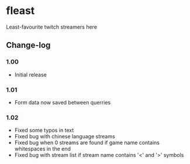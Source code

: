 # fleast
Least-favourite twitch streamers here


## Change-log
### 1.00
- Initial release

### 1.01
- Form data now saved between querries

### 1.02
- Fixed some typos in text
- Fixed bug with chinese language streams
- Fixed bug when 0 streams are found if game name contains whitespaces in the end
- Fixed bug with stream list if stream name contains '<' and '>' symbols
